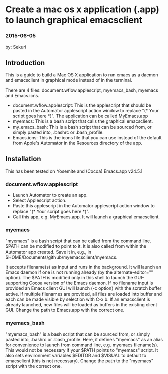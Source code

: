 # Create a mac os x application (.app) to launch graphical emacsclient
### 2015-06-05
by: Sekuri

## Introduction
This is a guide to build a Mac OS X application to run emacs as a daemon and emacsclient in graphical mode instead of in the terminal.

There are 4 files: document.wflow.applescript, myemacs_bash, myemacs and Emacs.icns.
- document.wflow.applescript: This is the applescript that should be pasted in the Automator applescript action window to replace "(* Your script goes here *)". The application can be called MyEmacs.app
- myemacs: This is a bash script that calls the graphical emacsclient.
- my_emacs_bash: This is a bash script that can be sourced from, or simply pasted into, .bashrc or .bash_profile.
- Emacs.icns: This is the icons file that you can use instead of the default from Apple's Automator in the Resources directory of the app.

## Installation
This has been tested on Yosemite and (Cocoa) Emacs.app v24.5.1
### document.wflow.applescript
- Launch Automator to create an app.
- Select Applescript action.
- Paste this applescript in the Automator applescript action window to replace "(* Your script goes here *)".
- Call this app, e.g. MyEmacs.app. It will launch a graphical emacsclient.

### myemacs

"myemacs" is a bash script that can be called from the command line. $PATH can be modified to point to it. It is also called from within the Automator app created. Save it in, e.g., in $HOME/Documents/github/myemacsclient/myemacs.

It accepts filename(s) as input and runs in the background. It will launch an Emacs daemon if one is not running already (by the alternate-editor="" option). The $PATH is modified only in this shell to launch the GUI-supporting Cocoa version of the Emacs daemon. If no filename input is provided an Emacs client GUI will launch (-c option) with the scratch buffer active. If multiple filenames are provided, all files are loaded into buffer and each can be made visible by selection with C-x b. If an emacsclient is already launched, new files will be loaded as buffers in the existing client GUI. Change the path to Emacs.app with the correct one.

### myemacs_bash

"myemacs_bash" is a bash script that can be sourced from, or simply pasted into, .bashrc or .bash_profile. Here, it defines "myemacs" as an alias for convenience to launch from command line, e.g. myemacs filename(s). This would not be necessary if your $PATH points to "myemacs" script. It also sets environment variables $EDITOR and $VISUAL to default to emacsclient (this is not necessary). Change the path to the "myemacs" script with the correct one. 
